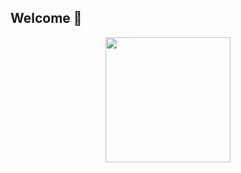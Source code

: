 ## Welcome 👋

<div align="center">
<img src="https://media3.giphy.com/media/v1.Y2lkPTc5MGI3NjExZDNzNGV6Y2Z6Y3JyN2VxY3MxM2llZXlxaW9zOGxhcTZveHA0eWtvMiZlcD12MV9pbnRlcm5hbF9naWZfYnlfaWQmY3Q9Zw/W5l80BHTVEPjnANmfi/giphy.gif" width="200" >
</div>

